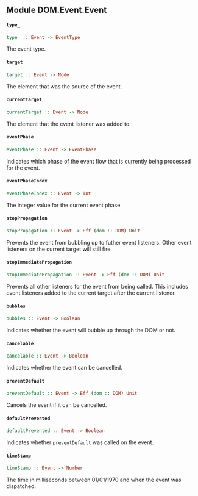## Module DOM.Event.Event

#### `type_`

``` purescript
type_ :: Event -> EventType
```

The event type.

#### `target`

``` purescript
target :: Event -> Node
```

The element that was the source of the event.

#### `currentTarget`

``` purescript
currentTarget :: Event -> Node
```

The element that the event listener was added to.

#### `eventPhase`

``` purescript
eventPhase :: Event -> EventPhase
```

Indicates which phase of the event flow that is currently being processed
for the event.

#### `eventPhaseIndex`

``` purescript
eventPhaseIndex :: Event -> Int
```

The integer value for the current event phase.

#### `stopPropagation`

``` purescript
stopPropagation :: Event -> Eff (dom :: DOM) Unit
```

Prevents the event from bubbling up to futher event listeners. Other event
listeners on the current target will still fire.

#### `stopImmediatePropagation`

``` purescript
stopImmediatePropagation :: Event -> Eff (dom :: DOM) Unit
```

Prevents all other listeners for the event from being called. This includes
event listeners added to the current target after the current listener.

#### `bubbles`

``` purescript
bubbles :: Event -> Boolean
```

Indicates whether the event will bubble up through the DOM or not.

#### `cancelable`

``` purescript
cancelable :: Event -> Boolean
```

Indicates whether the event can be cancelled.

#### `preventDefault`

``` purescript
preventDefault :: Event -> Eff (dom :: DOM) Unit
```

Cancels the event if it can be cancelled.

#### `defaultPrevented`

``` purescript
defaultPrevented :: Event -> Boolean
```

Indicates whether `preventDefault` was called on the event.

#### `timeStamp`

``` purescript
timeStamp :: Event -> Number
```

The time in milliseconds between 01/01/1970 and when the event was
dispatched.


